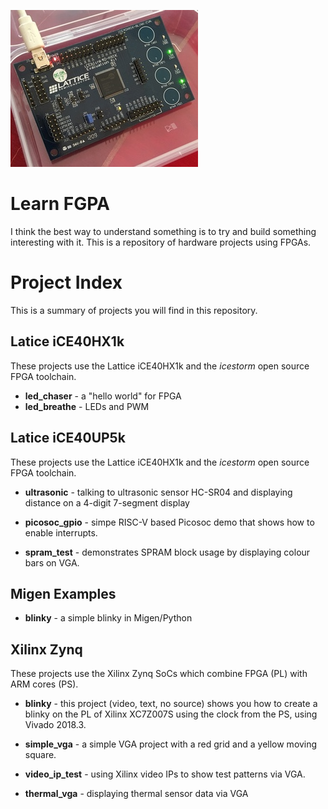 ![ice40](iceblink40.jpg)

# Learn FGPA

I think the best way to understand something is to try and build something interesting with it. This is a repository of hardware projects using FPGAs.

# Project Index

This is a summary of projects you will find in this repository.

## Latice iCE40HX1k

These projects use the Lattice iCE40HX1k and the *icestorm* open source FPGA toolchain.

- **led_chaser** - a "hello world" for FPGA
- **led_breathe** - LEDs and PWM 

## Latice iCE40UP5k

These projects use the Lattice iCE40HX1k and the *icestorm* open source FPGA toolchain.

- **ultrasonic** - talking to ultrasonic sensor HC-SR04 and displaying distance on a 4-digit 7-segment display

- **picosoc_gpio** - simpe RISC-V based Picosoc demo that shows how to enable interrupts.

- **spram_test** - demonstrates SPRAM block usage by displaying colour bars on VGA.
  

## Migen Examples

- **blinky** - a simple blinky in Migen/Python

## Xilinx Zynq

These projects use the Xilinx Zynq SoCs which combine FPGA (PL) with ARM cores (PS).

- **blinky** - this project (video, text, no source) shows you how to create a blinky on the PL of Xilinx XC7Z007S using the clock from the PS, using Vivado 2018.3.

- **simple_vga** - a simple VGA project with a red grid and a yellow moving square.

- **video_ip_test** - using Xilinx video IPs to show test patterns via VGA.

- **thermal_vga** - displaying thermal sensor data via VGA
